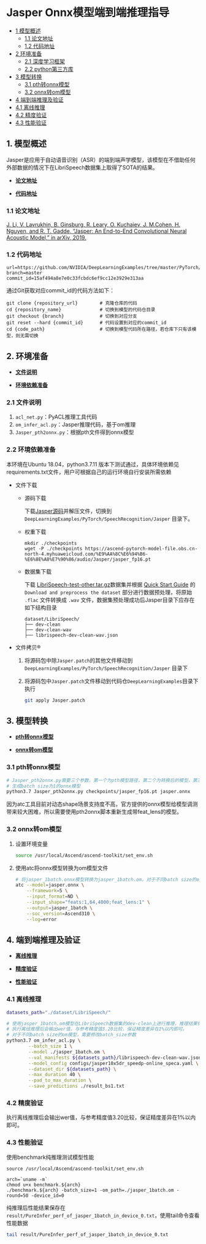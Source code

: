# Jasper Onnx模型端到端推理指导

-   [1 模型概述](#1-模型概述)
	-   [1.1 论文地址](#11-论文地址)
	-   [1.2 代码地址](#12-代码地址)
-   [2 环境准备](#2-环境准备)
	-   [2.1 深度学习框架](#21-深度学习框架)
	-   [2.2 python第三方库](#22-python第三方库)
-   [3 模型转换](#3-模型转换)
	-   [3.1 pth转onnx模型](#31-pth转onnx模型)
	-   [3.2 onnx转om模型](#32-onnx转om模型)
-   [4 端到端推理及验证](#4-端到端推理及验证)
  -   [4.1 离线推理](#41-离线推理)
  -   [4.2 精度验证](#42-精度验证)
  -   [4.3 性能验证](#43-性能验证)



## 1. 模型概述

Jasper是应用于自动语音识别（ASR）的端到端声学模型，该模型在不借助任何外部数据的情况下在LibriSpeech数据集上取得了SOTA的结果。

-   **[论文地址](#11-论文地址)**  

-   **[代码地址](#12-代码地址)**  

### 1.1 论文地址

[J. Li, V. Lavrukhin, B. Ginsburg, R. Leary, O. Kuchaiev, J. M.Cohen, H. Nguyen, and R. T. Gadde, “Jasper: An End-to-End Convolutional Neural Acoustic Model,” in arXiv, 2019.](https://arxiv.org/pdf/1904.03288.pdf)

### 1.2 代码地址

```
url=https://github.com/NVIDIA/DeepLearningExamples/tree/master/PyTorch/SpeechRecognition/Jasper 
branch=master 
commit_id=15af494a8e7e0c33fcbdc6ef9cc12e3929e313aa
```

通过Git获取对应commit_id的代码方法如下：

```
git clone {repository_url}        # 克隆仓库的代码
cd {repository_name}              # 切换到模型的代码仓目录
git checkout {branch}             # 切换到对应分支
git reset --hard {commit_id}      # 代码设置到对应的commit_id
cd {code_path}                    # 切换到模型代码所在路径，若仓库下只有该模型，则无需切换
```

## 2. 环境准备

-   **[文件说明](#21-文件说明)**  

-   **[环境依赖准备](#22-环境依赖准备)**  

### 2.1 文件说明

  1. `acl_net.py`：PyACL推理工具代码
  2. `om_infer_acl.py`：Jasper推理代码，基于om推理
  3. `Jasper_pth2onnx.py`：根据pth文件得到onnx模型

### 2.2 环境依赖准备

本环境在Ubuntu 18.04，python3.7.11 版本下测试通过，具体环境依赖见requirements.txt文件，用户可根据自己的运行环境自行安装所需依赖

- 文件下载
  
  - 源码下载
  
    下载[Jasper源码](https://github.com/NVIDIA/DeepLearningExamples/tree/master/PyTorch/SpeechRecognition/Jasper)并解压文件，切换到 `DeepLearningExamples/PyTorch/SpeechRecognition/Jasper` 目录下。
  
  - 权重下载
  
    ```shell
    mkdir ./checkpoints
    wget -P ./checkpoints https://ascend-pytorch-model-file.obs.cn-north-4.myhuaweicloud.com/%E9%AA%8C%E6%94%B6-%E6%8E%A8%E7%90%86/audio/Jasper/jasper_fp16.pt
    ```
  
  - 数据集下载
  
    下载 [LibriSpeech-test-other.tar.gz](https://www.openslr.org/resources/12/test-other.tar.gz)数据集并根据 [Quick Start Guide](https://github.com/NVIDIA/DeepLearningExamples/tree/master/PyTorch/SpeechRecognition/Jasper#quick-start-guide) 的 `Download and preprocess the dataset` 部分进行数据预处理，将原始 `.flac` 文件转换成 `.wav` 文件，数据集预处理成功后Jasper目录下应存在如下结构目录
    
    ```
    dataset/LibriSpeech/
    ├── dev-clean 
    ├── dev-clean-wav
    ├── librispeech-dev-clean-wav.json
    ```
  
- 文件拷贝®

  1. 将源码包中除```Jasper.patch```的其他文件移动到`DeepLearningExamples/PyTorch/SpeechRecognition/Jasper` 目录下
  
  2. 将源码包中`Jasper.patch`文件移动到代码仓`DeepLearningExamples`目录下执行
  
     ```bash
     git apply Jasper.patch
     ```

## 3. 模型转换

- **[pth转onnx模型](#31-pth转onnx模型)** 

- **[onnx转om模型](#32-onnx转om模型)**

### 3.1 pth转onnx模型

```bash
# Jasper_pth2onnx.py需要三个参数，第一个为pth模型路径，第二个为转换后的模型，第三个为模型的batch size
# 生成batch size为1的onnx模型
python3.7 Jasper_pth2onnx.py checkpoints/jasper_fp16.pt jasper.onnx
```

因为atc工具目前对动态shape场景支持度不高，官方提供的onnx模型给模型调测带来较大困难，所以需要使用pth2onnx脚本重新生成带feat_lens的模型。

### 3.2 onnx转om模型

1. 设置环境变量

   ```bash
   source /usr/local/Ascend/ascend-toolkit/set_env.sh	
   ```

2. 使用atc将onnx模型转换为om模型文件

   ```bash
   # 将jasper_1batch.onnx模型转换为jasper_1batch.om，对于不同batch size的onnx模型，需要修改input_shape参数重feats的第一维
   atc --model=jasper.onnx \
       --framework=5 \
       --input_format=ND \
       --input_shape="feats:1,64,4000;feat_lens:1" \
       --output=jasper_1batch \
       --soc_version=Ascend310 \
       --log=error
   ```

## 4. 端到端推理及验证

- **[离线推理](#41-离线推理)** 
- **[精度验证](#42-精度验证)**

- **[性能验证](#43-性能验证)**

### 4.1 离线推理

```bash
datasets_path="./dataset/LibriSpeech/"

# 使用jasper_1batch.om模型在LibriSpeech数据集的dev-clean上进行推理，推理结果保存在result_bs1.txt中
# 执行离线推理后会输出wer值，与参考精度值3.20比较，保证精度差异在1%以内即可。
# 对于不同batch size的om模型，需要修改batch_size参数
python3.7 om_infer_acl.py \
        --batch_size 1 \
        --model ./jasper_1batch.om \
        --val_manifests ${datasets_path}/librispeech-dev-clean-wav.json \
        --model_config configs/jasper10x5dr_speedp-online_speca.yaml \
        --dataset_dir ${datasets_path} \
        --max_duration 40 \
        --pad_to_max_duration \
        --save_predictions ./result_bs1.txt
```

### 4.2 精度验证

执行离线推理后会输出wer值，与参考精度值3.20比较，保证精度差异在1%以内即可。

### 4.3 性能验证

使用benchmark纯推理测试模型性能

``````shell
source /usr/local/Ascend/ascend-toolkit/set_env.sh

arch=`uname -m`
chmod u+x benchmark.${arch}
./benchmark.${arch} -batch_size=1 -om_path=./jasper_1batch.om -round=50 -device_id=0 
``````

纯推理后性能结果保存在```result/PureInfer_perf_of_jasper_1batch_in_device_0.txt```，使用tail命令查看性能数据

```bash
tail result/PureInfer_perf_of_jasper_1batch_in_device_0.txt
```
